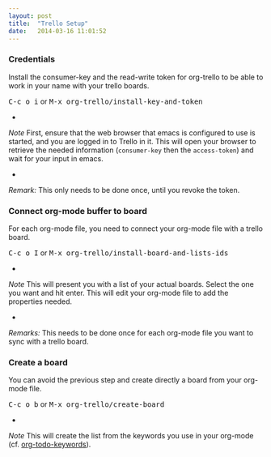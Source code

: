 ```yaml
---
layout: post
title:  "Trello Setup"
date:   2014-03-16 11:01:52
---
```


### Credentials

Install the consumer-key and the read-write token for org-trello to be able to work in your name with your trello boards.

<kbd>C-c o i</kbd> or <kbd>M-x org-trello/install-key-and-token</kbd>

-

*Note*
First, ensure that the web browser that emacs is configured to use is started, and you are logged in to Trello in it.
This will open your browser to retrieve the needed information (`consumer-key` then the `access-token`) and wait for your input in emacs.

-

*Remark:* This only needs to be done once, until you revoke the token.

### Connect org-mode buffer to board

For each org-mode file, you need to connect your org-mode file with a trello board.

<kbd>C-c o I</kbd> or <kbd>M-x org-trello/install-board-and-lists-ids</kbd>

-

*Note*
This will present you with a list of your actual boards. Select the one you want and hit enter.
This will edit your org-mode file to add the properties needed.

-

*Remarks:*
This needs to be done once for each org-mode file you want to sync with a trello board.

### Create a board

You can avoid the previous step and create directly a board from your org-mode file.

<kbd>C-c o b</kbd> or <kbd>M-x org-trello/create-board</kbd>

-

*Note*
This will create the list from the keywords you use in your org-mode (cf. [org-todo-keywords](http://orgmode.org/manual/In_002dbuffer-settings.html)).
